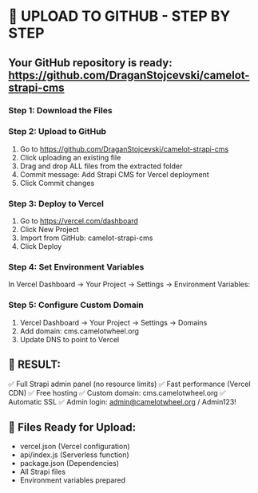 # 🚀 UPLOAD TO GITHUB - STEP BY STEP

## Your GitHub repository is ready: https://github.com/DraganStojcevski/camelot-strapi-cms

### Step 1: Download the Files


### Step 2: Upload to GitHub
1. Go to https://github.com/DraganStojcevski/camelot-strapi-cms
2. Click uploading an existing file
3. Drag and drop ALL files from the extracted folder
4. Commit message: Add Strapi CMS for Vercel deployment
5. Click Commit changes

### Step 3: Deploy to Vercel
1. Go to https://vercel.com/dashboard
2. Click New Project
3. Import from GitHub: camelot-strapi-cms
4. Click Deploy

### Step 4: Set Environment Variables
In Vercel Dashboard → Your Project → Settings → Environment Variables:



### Step 5: Configure Custom Domain
1. Vercel Dashboard → Your Project → Settings → Domains
2. Add domain: cms.camelotwheel.org
3. Update DNS to point to Vercel

## 🎯 RESULT:
✅ Full Strapi admin panel (no resource limits)
✅ Fast performance (Vercel CDN)
✅ Free hosting
✅ Custom domain: cms.camelotwheel.org
✅ Automatic SSL
✅ Admin login: admin@camelotwheel.org / Admin123!

## 📁 Files Ready for Upload:
- vercel.json (Vercel configuration)
- api/index.js (Serverless function)
- package.json (Dependencies)
- All Strapi files
- Environment variables prepared
